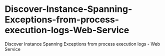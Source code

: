 # Discover-Instance-Spanning-Exceptions-from-process-execution-logs-Web-Service
Discover Instance Spanning Exceptions from process execution logs - Web Service
